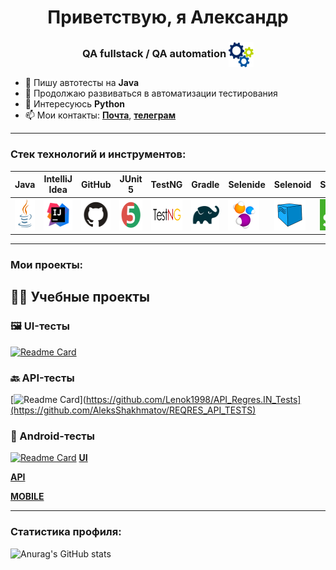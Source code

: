 
<h1 align="center"> Приветствую, я Александр </h1>
<h3 align="center"> QA fullstack / QA automation <img width="40" height="40" style="vertical-align:middle" title="Gears" src="media/images/gears.png"> </h3>

- 🔭 Пишу автотесты на **Java**
- 🌱 Продолжаю развиваться в автоматизации тестирования
- 👀 Интересуюсь **Python**
- 📫 Мои контакты:  <a href="mailto:alx.shakhmatov@gmail.com">**Почта**</a>, [**телеграм**](https://t.me/Aleksandr_Shh)

---
### Стек технологий и инструментов:

| Java                                                    | IntelliJ  <br>  Idea                                            | GitHub                                                    | JUnit 5                                                   | TestNG                                                    | Gradle                                                    | Selenide                                                    | Selenoid                                                    | Selenium                                                    | Allure<br/>Report                                                | Allure <br> TestOps                                               | Jenkins                                                    | Docker                                                    | Jira                                                    |                                                    Telegram |
|:--------------------------------------------------------|-----------------------------------------------------------------|-----------------------------------------------------------|-----------------------------------------------------------|-----------------------------------------------------------|-----------------------------------------------------------|-------------------------------------------------------------|-------------------------------------------------------------|-------------------------------------------------------------|------------------------------------------------------------------|-------------------------------------------------------------------|------------------------------------------------------------|-----------------------------------------------------------|---------------------------------------------------------|------------------------------------------------------------:|
| <img height="50" src="media/logo/Java.svg" width="50"/> | <img height="50" src="media/logo/Intelij_IDEA.svg" width="50"/> | <img height="50" src="media/logo/GitHub.svg" width="80"/> | <img height="50" src="media/logo/JUnit5.svg" width="50"/> | <img height="50" src="media/logo/TestNG.png" width="80"/> | <img height="50" src="media/logo/Gradle.svg" width="50"/> | <img height="50" src="media/logo/Selenide.svg" width="50"/> | <img height="50" src="media/logo/Selenoid.svg" width="50"/> | <img height="50" src="media/logo/Selenium.png" width="50"/> | <img height="50" src="media/logo/Allure_Report.svg" width="50"/> | <img height="50" src="media\logo\Allure_TestOps.svg" width="50"/> | <img height="50" src="media/logo/Jenkins.svg" width="50"/> | <img height="50" src="media/logo/Docker.svg" width="50"/> | <img height="50" src="media/logo/Jira.svg" width="50"/> | <img height="50" src="media\logo\Telegram.svg" width="50"/> |

----
### Мои проекты:
## :teacher: Учебные проекты
### 🖼️ UI-тесты 
[![Readme Card](https://github-readme-stats.vercel.app/api/pin/?username=AleksShakhmatov&theme=github_dark_dimmed&show_icons=true&repo=UI_Web_IBS)](https://github.com/AleksShakhmatov/IBS_UI_TESTS)
### 🔙 API-тесты 
[![Readme Card](https://github-readme-stats.vercel.app/api/pin/?username=AleksShakhmatov&theme=github_dark_dimmed&show_icons=true&repo=API_Regres.IN)](https://github.com/Lenok1998/API_Regres.IN_Tests](https://github.com/AleksShakhmatov/REQRES_API_TESTS)
### 📱 Android-тесты
[![Readme Card](https://github-readme-stats.vercel.app/api/pin/?username=AleksShakhmatov&theme=github_dark_dimmed&show_icons=true&repo=Wikipedia_Mobile)](https://github.com/Lenok1998/WikipediaMobileTests)
[**UI**](https://github.com/AleksShakhmatov/IBS_UI_TESTS)

[**API**](https://github.com/AleksShakhmatov/REQRES_API_TESTS)

[**MOBILE**](https://github.com/AleksShakhmatov/WIKI_MOBILE_TESTS)


---
### Статистика профиля:
![Anurag's GitHub stats](https://github-readme-stats.vercel.app/api?username=AleksShakhmatov&theme=github_dark_dimmed&show_icons=true)

